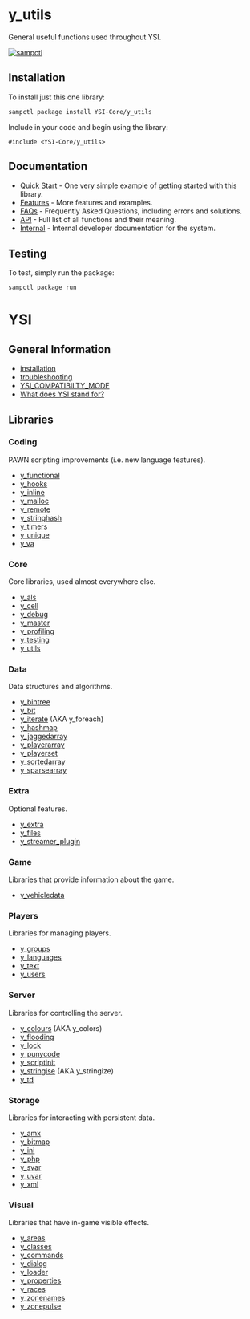 # y_utils

General useful functions used throughout YSI.


[![sampctl](https://shields.southcla.ws/badge/sampctl-y_utils-2f2f2f.svg?style=for-the-badge)](https://github.com/YSI-Core/y_utils)

## Installation

To install just this one library:

```bash
sampctl package install YSI-Core/y_utils
```

Include in your code and begin using the library:

```pawn
#include <YSI-Core/y_utils>
```

## Documentation

* [Quick Start](YSI-Core/y_utils/quick-start.md) - One very simple example of getting started with this library.
* [Features](YSI-Core/y_utils/features.md) - More features and examples.
* [FAQs](YSI-Core/y_utils/faqs.md) - Frequently Asked Questions, including errors and solutions.
* [API](YSI-Core/y_utils/api.md) - Full list of all functions and their meaning.
* [Internal](YSI-Core/y_utils/internal.md) - Internal developer documentation for the system.

## Testing

To test, simply run the package:

```bash
sampctl package run
```

# YSI

## General Information

* [installation](installation.md)
* [troubleshooting](troubleshooting.md)
* [YSI_COMPATIBILTY_MODE](YSI_COMPATIBILTY_MODE.md)
* [What does YSI stand for?](acronym.md)

## Libraries

### Coding

PAWN scripting improvements (i.e. new language features).

* [y_functional](https://github.com/YSI-Coding/y_functional/blob/dev/YSI-Coding/y_functional.md)
* [y_hooks](https://github.com/YSI-Coding/y_hooks/blob/dev/YSI-Coding/y_hooks.md)
* [y_inline](https://github.com/YSI-Coding/y_inline/blob/dev/YSI-Coding/y_inline.md)
* [y_malloc](https://github.com/YSI-Coding/y_malloc/blob/dev/YSI-Coding/y_malloc.md)
* [y_remote](https://github.com/YSI-Coding/y_remote/blob/dev/YSI-Coding/y_remote.md)
* [y_stringhash](https://github.com/YSI-Coding/y_stringhash/blob/dev/YSI-Coding/y_stringhash.md)
* [y_timers](https://github.com/YSI-Coding/y_timers/blob/dev/YSI-Coding/y_timers.md)
* [y_unique](https://github.com/YSI-Coding/y_unique/blob/dev/YSI-Coding/y_unique.md)
* [y_va](https://github.com/YSI-Coding/y_va/blob/dev/YSI-Coding/y_va.md)

### Core

Core libraries, used almost everywhere else.

* [y_als](https://github.com/YSI-Core/y_als/blob/dev/YSI-Core/y_als.md)
* [y_cell](https://github.com/YSI-Core/y_cell/blob/dev/YSI-Core/y_cell.md)
* [y_debug](https://github.com/YSI-Core/y_debug/blob/dev/YSI-Core/y_debug.md)
* [y_master](https://github.com/YSI-Core/y_master/blob/dev/YSI-Core/y_master.md)
* [y_profiling](https://github.com/YSI-Core/y_profiling/blob/dev/YSI-Core/y_profiling.md)
* [y_testing](https://github.com/YSI-Core/y_testing/blob/dev/YSI-Core/y_testing.md)
* [y_utils](https://github.com/YSI-Core/y_utils/blob/dev/YSI-Core/y_utils.md)

### Data

Data structures and algorithms.

* [y_bintree](https://github.com/YSI-Data/y_bintree/blob/dev/YSI-Data/y_bintree.md)
* [y_bit](https://github.com/YSI-Data/y_bit/blob/dev/YSI-Data/y_bit.md)
* [y_iterate](https://github.com/YSI-Data/y_iterate/blob/dev/YSI-Data/y_iterate.md) (AKA y_foreach)
* [y_hashmap](https://github.com/YSI-Data/y_hashmap/blob/dev/YSI-Data/y_hashmap.md)
* [y_jaggedarray](https://github.com/YSI-Data/y_jaggedarray/blob/dev/YSI-Data/y_jaggedarray.md)
* [y_playerarray](https://github.com/YSI-Data/y_playerarray/blob/dev/YSI-Data/y_playerarray.md)
* [y_playerset](https://github.com/YSI-Data/y_playerset/blob/dev/YSI-Data/y_playerset.md)
* [y_sortedarray](https://github.com/YSI-Data/y_sortedarray/blob/dev/YSI-Data/y_sortedarray.md)
* [y_sparsearray](https://github.com/YSI-Data/y_sparsearray/blob/dev/YSI-Data/y_sparsearray.md)

### Extra

Optional features.

* [y_extra](https://github.com/YSI-Extra/y_extra/blob/dev/YSI-Extra/y_extra.md)
* [y_files](https://github.com/YSI-Extra/y_files/blob/dev/YSI-Extra/y_files.md)
* [y_streamer_plugin](https://github.com/YSI-Extra/y_streamer_plugin/blob/dev/YSI-Extra/y_streamer_plugin.md)

### Game

Libraries that provide information about the game.

* [y_vehicledata](https://github.com/YSI-Game/y_vehicledata/blob/dev/YSI-Game/y_vehicledata.md)

### Players

Libraries for managing players.

* [y_groups](https://github.com/YSI-Players/y_groups/blob/dev/YSI-Players/y_groups.md)
* [y_languages](https://github.com/YSI-Players/y_languages/blob/dev/YSI-Players/y_languages.md)
* [y_text](https://github.com/YSI-Players/y_text/blob/dev/YSI-Players/y_text.md)
* [y_users](https://github.com/YSI-Players/y_users/blob/dev/YSI-Players/y_users.md)

### Server

Libraries for controlling the server.

* [y_colours](https://github.com/YSI-Server/y_colours/blob/dev/YSI-Server/y_colours.md) (AKA y_colors)
* [y_flooding](https://github.com/YSI-Server/y_flooding/blob/dev/YSI-Server/y_flooding.md)
* [y_lock](https://github.com/YSI-Server/y_lock/blob/dev/YSI-Server/y_lock.md)
* [y_punycode](https://github.com/YSI-Server/y_punycode/blob/dev/YSI-Server/y_punycode.md)
* [y_scriptinit](https://github.com/YSI-Server/y_scriptinit/blob/dev/YSI-Server/y_scriptinit.md)
* [y_stringise](https://github.com/YSI-Server/y_stringise/blob/dev/YSI-Server/y_stringise.md) (AKA y_stringize)
* [y_td](https://github.com/YSI-Server/y_td/blob/dev/YSI-Server/y_td.md)

### Storage

Libraries for interacting with persistent data.

* [y_amx](https://github.com/YSI-Storage/y_amx/blob/dev/YSI-Storage/y_amx.md)
* [y_bitmap](https://github.com/YSI-Storage/y_bitmap/blob/dev/YSI-Storage/y_bitmap.md)
* [y_ini](https://github.com/YSI-Storage/y_ini/blob/dev/YSI-Storage/y_ini.md)
* [y_php](https://github.com/YSI-Storage/y_php/blob/dev/YSI-Storage/y_php.md)
* [y_svar](https://github.com/YSI-Storage/y_svar/blob/dev/YSI-Storage/y_svar.md)
* [y_uvar](https://github.com/YSI-Storage/y_uvar/blob/dev/YSI-Storage/y_uvar.md)
* [y_xml](https://github.com/YSI-Storage/y_xml/blob/dev/YSI-Storage/y_xml.md)

### Visual

Libraries that have in-game visible effects.

* [y_areas](https://github.com/YSI-Visual/y_areas/blob/dev/YSI-Visual/y_areas.md)
* [y_classes](https://github.com/YSI-Visual/y_classes/blob/dev/YSI-Visual/y_classes.md)
* [y_commands](https://github.com/YSI-Visual/y_commands/blob/dev/YSI-Visual/y_commands.md)
* [y_dialog](https://github.com/YSI-Visual/y_dialog/blob/dev/YSI-Visual/y_dialog.md)
* [y_loader](https://github.com/YSI-Visual/y_loader/blob/dev/YSI-Visual/y_loader.md)
* [y_properties](https://github.com/YSI-Visual/y_properties/blob/dev/YSI-Visual/y_properties.md)
* [y_races](https://github.com/YSI-Visual/y_races/blob/dev/YSI-Visual/y_races.md)
* [y_zonenames](https://github.com/YSI-Visual/y_zonenames/blob/dev/YSI-Visual/y_zonenames.md)
* [y_zonepulse](https://github.com/YSI-Visual/y_zonepulse/blob/dev/YSI-Visual/y_zonepulse.md)

